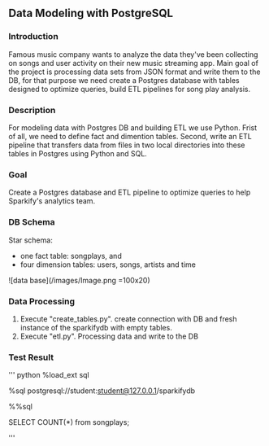 ## Data Modeling with PostgreSQL 

### Introduction

Famous music company wants to analyze the data they've been collecting on songs and user activity on their new music streaming app. Main goal of the project is processing data sets from JSON format and write them to the DB, for that purpose we need create a Postgres database with tables designed to optimize queries, build ETL pipelines for song play analysis.

### Description 

For modeling data with Postgres DB and building ETL we use Python. Frist of all, we need to define fact and dimention tables. Second, write an ETL pipeline that transfers data from files in two local 
directories into these tables in Postgres using Python and SQL.

### Goal 

Create a Postgres database and ETL pipeline to optimize queries to help Sparkify's analytics team.

### DB Schema

Star schema:

* one fact table: songplays, and
* four dimension tables: users, songs, artists and time

![data base](/images/Image.png =100x20)


### Data Processing 
 
 1. Execute "create_tables.py". create connection with DB  and fresh instance of the sparkifydb with empty tables.
 2. Execute "etl.py". Processing data and write to the DB
 
 
### Test Result 

''' python 
%load_ext sql

%sql postgresql://student:student@127.0.0.1/sparkifydb

%%sql

SELECT COUNT(*) from songplays; 

'''
